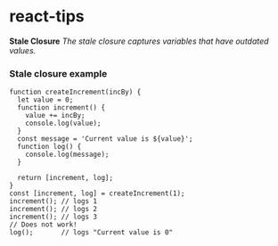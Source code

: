 # react-tips
**Stale Closure**
*The stale closure captures variables that have outdated values.*


### Stale closure example ###
```
function createIncrement(incBy) {
  let value = 0;
  function increment() {
    value += incBy;
    console.log(value);
  }
  const message = 'Current value is ${value}';
  function log() {
    console.log(message);
  }
  
  return [increment, log];
}
const [increment, log] = createIncrement(1);
increment(); // logs 1
increment(); // logs 2
increment(); // logs 3
// Does not work!
log();       // logs "Current value is 0"
```
